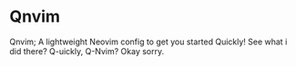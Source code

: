 # Qnvim
Qnvim; A lightweight Neovim config to get you started Quickly! See what i did there? Q-uickly, Q-Nvim? Okay sorry.
